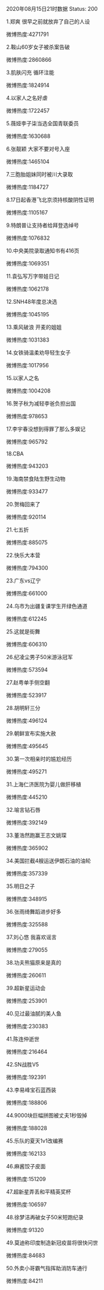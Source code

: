 2020年08月15日21时数据
Status: 200

1.郑爽 很早之前就放弃了自己的人设

微博热度:4271791

2.鞍山60岁女子被杀案告破

微博热度:2860866

3.肌肤闪充 循环注能

微博热度:1824914

4.以家人之名好虐

微博热度:1722457

5.薇娅李子柒当选全国青联委员

微博热度:1630688

6.张靓颖 大家不要对号入座

微博热度:1465104

7.三胞胎姐妹同时被川大录取

微博热度:1184727

8.17日起香港飞北京须持核酸阴性证明

微博热度:1105167

9.特朗普让支持者给拜登选绰号

微博热度:1076832

10.中央美院录取通知书有416页

微博热度:1069351

11.袁弘写万字带娃日记

微博热度:1062178

12.SNH48年度总决选

微博热度:1045195

13.乘风破浪 开麦的姐姐

微博热度:1031383

14.女铁骑温柔劝导轻生女子

微博热度:1017956

15.以家人之名

微博热度:1004208

16.贺子秋为减轻李爸负担出国

微博热度:978653

17.李宇春没想到得罪了那么多娱记

微博热度:965792

18.CBA

微博热度:943203

19.海南禁食陆生野生动物

微博热度:933477

20.贺梅回来了

微博热度:920114

21.七五折

微博热度:885075

22.快乐大本营

微博热度:794300

23.广东vs辽宁

微博热度:661000

24.乌市为出疆复课学生开绿色通道

微博热度:612245

25.这就是街舞

微博热度:606310

26.纪凌尘男子50米游泳冠军

微博热度:573594

27.赵粤单手侧空翻

微博热度:523917

28.胡明轩三分

微博热度:496124

29.朝鲜宣布实施大赦

微博热度:495645

30.第一次相亲时的尴尬经历

微博热度:495271

31.上海仁济医院为婴儿做肝移植

微博热度:445210

32.喻言钻石唇

微博热度:392149

33.董浩然跑赢王志文姚琛

微博热度:365902

34.美国拦截4艘运送伊朗石油的油轮

微博热度:357339

35.明日之子

微博热度:348915

36.张雨绮舞蹈进步好多

微博热度:325588

37.刘心悠 我喜欢谣言

微博热度:279055

38.功夫熊猫原来是真的

微博热度:260611

39.超新星运动会

微博热度:253901

40.见过最油腻的美人鱼

微博热度:230383

41.陈连仲逝世

微博热度:216464

42.SN战胜V5

微博热度:192391

43.李易峰宝石蓝西装

微博热度:188806

44.9000块巨幅拼图被丈夫1秒毁掉

微博热度:188028

45.乐队的夏天1v1改编赛

微博热度:162133

46.麻酱饺子皮面

微博热度:151209

47.超新星弄丢和平精英奖杯

微博热度:106597

48.徐梦洁再破女子50米短跑纪录

微博热度:91320

49.莫迪称印度制造新冠疫苗将很快问世

微博热度:84683

50.外卖小哥霸气指挥助消防车通行

微博热度:84211

